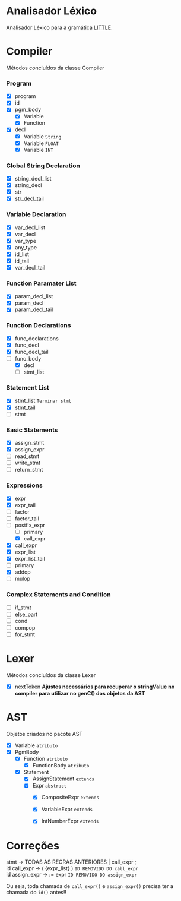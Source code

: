 # Analisador Léxico
Analisador Léxico para a gramática [LITTLE](https://sites.google.com/site/amitsabne/little-programming-language---grammar).

# Compiler
Métodos concluídos da classe Compiler

### Program
- [x] program
- [x] id
- [x] pgm_body
    - [x] Variable
    - [x] Function
- [x] decl
    - [x] Variable `String`
    - [x] Variable `FLOAT`
    - [x] Variable `INT`

### Global String Declaration
- [x] string_decl_list
- [x] string_decl
- [x] str
- [x] str_decl_tail

### Variable Declaration
- [x] var_decl_list
- [x] var_decl
- [x] var_type
- [x] any_type
- [x] id_list
- [x] id_tail
- [x] var_decl_tail

### Function Paramater List
- [x] param_decl_list
- [x] param_decl
- [x] param_decl_tail

### Function Declarations
- [x] func_declarations
- [x] func_decl
- [x] func_decl_tail
- [ ] func_body
    - [x] decl
    - [ ] stmt_list

### Statement List
- [x] stmt_list `Terminar stmt`
- [x] stmt_tail
- [ ] stmt 

### Basic Statements
- [x] assign_stmt
- [x] assign_expr
- [ ] read_stmt
- [ ] write_stmt
- [ ] return_stmt

### Expressions
- [x] expr
- [x] expr_tail
- [ ] factor
- [ ] factor_tail
- [ ] postfix_expr
    - [ ] primary
    - [x] call_expr
- [x] call_expr
- [x] expr_list
- [x] expr_list_tail
- [ ] primary
- [x] addop
- [ ] mulop

### Complex Statements and Condition
- [ ] if_stmt
- [ ] else_part
- [ ] cond
- [ ] compop
- [ ] for_stmt

# Lexer
Métodos concluídos da classe Lexer

- [x] nextToken **Ajustes necessários para recuperar o stringValue no compiler para utilizar no genC() dos objetos da AST**

# AST
Objetos criados no pacote AST

- [x] Variable `atributo`</br>
- [x] PgmBody
    - [x] Function `atributo`
        - [x] FunctionBody `atributo`</br>
    - [x] Statement
        - [x] AssignStatement `extends`<br/>
        - [x] Expr `abstract`
            - [x] CompositeExpr `extends`
            - [x] VariableExpr `extends`
            - [x] IntNumberExpr `extends`
    

# Correções
stmt -> TODAS AS REGRAS ANTERIORES | call_expr ;<br/>
id call_expr -> ( {expr_list} ) `ID REMOVIDO DO call_expr`<br/>
id assign_expr -> := expr `ID REMOVIDO DO assign_expr`<br/>

Ou seja, toda chamada de `call_expr()` e `assign_expr()` precisa ter a chamada do `id()` antes!!
